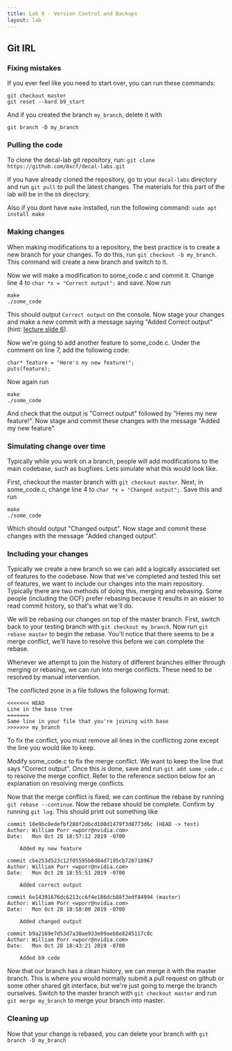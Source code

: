 ```yaml
---
title: Lab 9 - Version Control and Backups
layout: lab
---
```


## Git IRL

### Fixing mistakes
If you ever feel like you need to start over, you can run these commands:
```
git checkout master
git reset --hard b9_start
```
And if you created the branch `my_branch`, delete it with
```
git branch -D my_branch
```

### Pulling the code
To clone the decal-lab git repository, run:
``git clone https://github.com/0xcf/decal-labs.git``

If you have already cloned the repository, go to your `decal-labs` directory
and run `git pull` to pull the latest changes. The materials for this part of
the lab will be in the `b9` directory.

Also if you dont have `make` installed, run the following command:
``sudo apt install make``

### Making changes
When making modifications to a repository, the best practice is to create a new
branch for your changes. To do this, run `git checkout -b my_branch`. This
command will create a new branch and switch to it.

Now we will make a modification to some\_code.c and commit it. Change line 4 to
`char *x = "Correct output";` and save. Now run
```
make
./some_code
```
This should output `Correct output` on the console. Now stage your changes and
make a new commit with a message saying "Added Correct output"
(hint: [lecture slide 6](https://docs.google.com/presentation/d/1NxdvuLkWSzRvtnj41AkvGU00ub_XUbk8wlIxWxm0ok4/edit#slide=id.g707efdc427_0_0)).

Now we're going to add another feature to some\_code.c. Under the comment on
line 7, add the following code:
```
char* feature = "Here's my new feature!";
puts(feature);
```
Now again run
```
make
./some_code
```
And check that the output is "Correct output" followed by "Heres my new
feature!". Now stage and commit these changes with the message "Added my new
feature".

### Simulating change over time
Typically while you work on a branch, people will add modifications to the main
codebase, such as bugfixes. Lets simulate what this would look like.

First, checkout the master branch with `git checkout master`. Next, in
some\_code.c, change line 4 to `char *x = "Changed output";`.
Save this and run
```
make
./some_code
```
Which should output "Changed output". Now stage and commit these
changes with the message "Added changed output".

### Including your changes
Typically we create a new branch so we can add a logically associated set
of features to the codebase. Now that we've completed and tested this set
of features, we want to include our changes into the main repository.
Typically there are two methods of doing this, merging and rebasing. Some
people (including the OCF) prefer rebasing because it results in an easier
to read commit history, so that's what we'll do.

We will be rebasing our changes on top of the master branch. First, switch back
to your testing branch with `git checkout my_branch`. Now run `git rebase
master` to begin the rebase. You'll notice that there seems to be a merge
conflict, we'll have to resolve this before we can complete the rebase.

Whenever we attempt to join the history of different branches either
through merging or rebasing, we can run into merge conflicts. These need
to be resolved by manual intervention.

The conflicted zone in a file follows the following format:
```
<<<<<<< HEAD
Line in the base tree
=======
Same line in your file that you're joining with base
>>>>>>> my_branch
```

To fix the conflict, you must remove all lines in the conflicting zone except
the line you would like to keep.

Modify some\_code.c to fix the merge conflict. We want to keep the line that
says "Correct output". Once this is done, save and run
`git add some_code.c` to resolve the merge conflict. Refer to the reference
section below for an explanation on resolving merge conflicts.

Now that the merge conflict is fixed, we can continue the rebase by running
`git rebase --continue`. Now the rebase should be complete. Confirm by running
`git log`. This should print out something like
```
commit 10e9bc0edefbf280f2dbcd100d1479f3d8773d6c (HEAD -> test)
Author: William Porr <wporr@nvidia.com>
Date:   Mon Oct 28 18:57:12 2019 -0700

    Added my new feature

commit cbe253d523c12f05595b8d84d7195cb728718967
Author: William Porr <wporr@nvidia.com>
Date:   Mon Oct 28 18:55:51 2019 -0700

    Added correct output

commit 6e14391676dc6213cc6f4e186dcb88f3edf84994 (master)
Author: William Porr <wporr@nvidia.com>
Date:   Mon Oct 28 18:58:00 2019 -0700

    Added changed output

commit b9a2169e7d53d7a30ae933e09aeb8e8245117c0c
Author: William Porr <wporr@nvidia.com>
Date:   Mon Oct 28 18:43:21 2019 -0700

    Added b9 code
```

Now that our branch has a clean history, we can merge it with the master branch.
This is where you would normally submit a pull request on github or some other
shared git interface, but we're just going to merge the branch ourselves.
Switch to the master branch with `git checkout master` and run `git merge
my_branch` to merge your branch into master.


### Cleaning up
Now that your change is rebased, you can delete your branch with `git
branch -D my_branch`
